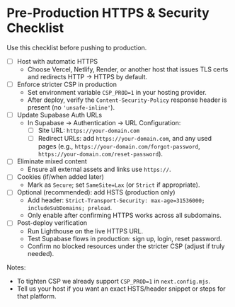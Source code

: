 # Pre-Production HTTPS & Security Checklist

Use this checklist before pushing to production.

- [ ] Host with automatic HTTPS
  - Choose Vercel, Netlify, Render, or another host that issues TLS certs and redirects HTTP → HTTPS by default.
- [ ] Enforce stricter CSP in production
  - Set environment variable `CSP_PROD=1` in your hosting provider.
  - After deploy, verify the `Content-Security-Policy` response header is present (no `'unsafe-inline'`).
- [ ] Update Supabase Auth URLs
  - In Supabase → Authentication → URL Configuration:
    - [ ] Site URL: `https://your-domain.com`
    - [ ] Redirect URLs: add `https://your-domain.com`, and any used pages (e.g., `https://your-domain.com/forgot-password`, `https://your-domain.com/reset-password`).
- [ ] Eliminate mixed content
  - Ensure all external assets and links use `https://`.
- [ ] Cookies (if/when added later)
  - Mark as `Secure`; set `SameSite=Lax` (or `Strict` if appropriate).
- [ ] Optional (recommended): add HSTS (production only)
  - Add header: `Strict-Transport-Security: max-age=31536000; includeSubDomains; preload`.
  - Only enable after confirming HTTPS works across all subdomains.
- [ ] Post-deploy verification
  - Run Lighthouse on the live HTTPS URL.
  - Test Supabase flows in production: sign up, login, reset password.
  - Confirm no blocked resources under the stricter CSP (adjust if truly needed).

Notes:
- To tighten CSP we already support `CSP_PROD=1` in `next.config.mjs`.
- Tell us your host if you want an exact HSTS/header snippet or steps for that platform.
